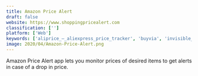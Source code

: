 ```yaml
---
title: Amazon Price Alert
draft: false 
website: https://www.shoppingpricealert.com
classification: ['']
platform: ['Web']
keywords: ['aliprice_–_aliexpress_price_tracker', 'buyvia', 'invisible_hand', 'keepa', 'liligo', 'mycartsavings', 'nowdiscount', 'price_tracker_for_amazon', 'scanlife', 'shopadvisor', 'shopular', 'skyscanner', 'smartprix', 'tripadvisor', 'walmart', 'wikibuy', 'idealo']
image: 2020/04/Amazon-Price-Alert.png
---
```

Amazon Price Alert app lets you monitor prices of desired items to get alerts in case of a drop in price.